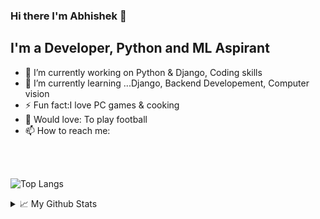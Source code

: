 ### Hi there I'm Abhishek 👋 

## I'm a Developer, Python and ML Aspirant  

<!--
**abhishekkulambi/abhishekkulambi** is a ✨ _special_ ✨ repository because its `README.md` (this file) appears on your GitHub profile.

Here are some ideas to get you started:
- 👯 I’m looking to collaborate on ...
- 😄 Pronouns: ...
- 💬 Ask me about ...
- 🤔 I’m looking for help with 
-->          

- 🔭 I’m currently working on Python & Django, Coding skills
- 🌱 I’m currently learning ...Django, Backend Developement, Computer vision 
- ⚡ Fun fact:I love PC games & cooking
- 🎸 Would love: To play football
- 📫 How to reach me: 

<br/>
<br/>


![Top Langs](https://github-readme-stats.vercel.app/api/top-langs/?username=abhishekkulambi&layout=compact)


<details>
<summary>📈 My Github Stats</summary>
<p align="left"> <img src="https://github-readme-stats.vercel.app/api?username=abhishekkulambi&show_icons=true&theme=radical" alt="abhishekkulambi" />
  
![Visitor Count](https://profile-counter.glitch.me/{abhishekkulambi}/count.svg)

</details>


